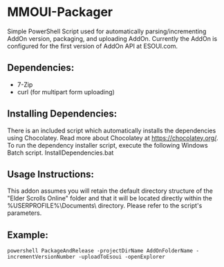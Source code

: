 # MMOUI-Packager
Simple PowerShell Script used for automatically parsing/incrementing AddOn version, packaging, and uploading AddOn. Currently the AddOn is configured for the first version of AddOn API at ESOUI.com.

## Dependencies:
* 7-Zip
* curl (for multipart form uploading)

## Installing Dependencies:
There is an included script which automatically installs the dependencies using Chocolatey. Read more about Chocolatey at https://chocolatey.org/. To run the dependency installer script, execute the following Windows Batch script.
	InstallDependencies.bat

## Usage Instructions:
This addon assumes you will retain the default directory structure of the "Elder Scrolls Online" folder and that it will be located directly within the %USERPROFILE%\Documents\ directory. Please refer to the script's parameters.

## Example:
	powershell PackageAndRelease -projectDirName AddOnFolderName -incrementVersionNumber -uploadToEsoui -openExplorer
